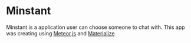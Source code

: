 # Minstant
Minstant is a application user can choose someone to chat with.
This app was creating using [Meteor.js](https://www.meteor.com) and [Materialize](http://materializecss.com)